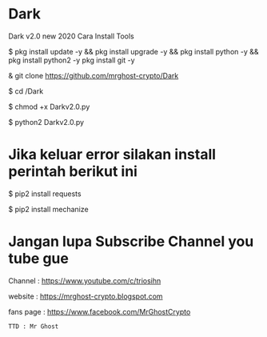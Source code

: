 # Dark
Dark v2.0 new 2020
Cara Install Tools

$ pkg install update -y && pkg install upgrade -y && pkg install python -y && pkg install python2 -y pkg install git -y

& git clone https://github.com/mrghost-crypto/Dark

$ cd /Dark

$ chmod +x Darkv2.0.py

$ python2 Darkv2.0.py

# Jika keluar error silakan install perintah berikut ini

$ pip2 install requests 

$ pip2 install mechanize

# Jangan lupa Subscribe Channel you tube gue

Channel : https://www.youtube.com/c/triosihn

website : https://mrghost-crypto.blogspot.com

fans page : https://www.facebook.com/MrGhostCrypto

    TTD : Mr Ghost
